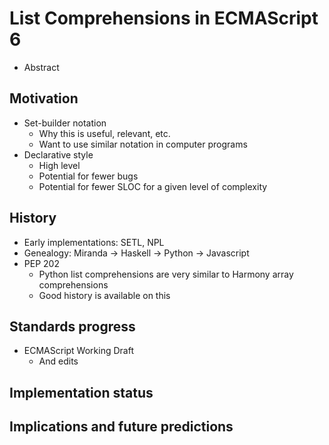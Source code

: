 # List Comprehensions in ECMAScript 6

- Abstract

## Motivation

- Set-builder notation
    - Why this is useful, relevant, etc.
    - Want to use similar notation in computer programs
- Declarative style
    - High level
    - Potential for fewer bugs
    - Potential for fewer SLOC for a given level of complexity

## History

- Early implementations: SETL, NPL
- Genealogy: Miranda -> Haskell -> Python -> Javascript
- PEP 202
    - Python list comprehensions are very similar to Harmony array comprehensions
    - Good history is available on this

## Standards progress

- ECMAScript Working Draft
    - And edits


## Implementation status

## Implications and future predictions


